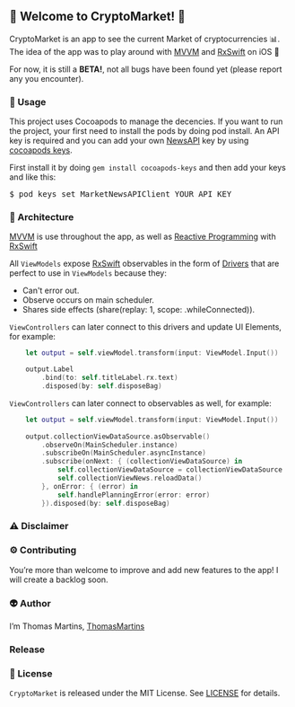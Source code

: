 ## 🚀 Welcome to CryptoMarket! 🚀

CryptoMarket is an app to see the current Market of cryptocurrencies 📊. 
The idea of the app was to play around with [MVVM](https://en.wikipedia.org/wiki/Model–view–viewmodel) and [RxSwift](https://github.com/ReactiveX/RxSwift) on iOS 

For now, it is still a **BETA!**, not all bugs have been found yet (please report any you encounter).

### 👀 Usage

This project uses Cocoapods to manage the decencies. If you want to run the project, your first need to install the pods by doing pod install.
An API key is required and you can add your own [NewsAPI](https://newsapi.org/) key by using [cocoapods keys](https://github.com/orta/cocoapods-keys).

First install it by doing `gem install cocoapods-keys` and then add your keys and like this:

<pre>$ pod keys set MarketNewsAPIClient YOUR_API_KEY </pre>

### 🔨  Architecture

[MVVM](https://en.wikipedia.org/wiki/Model–view–viewmodel) is use throughout the app, as well as [Reactive Programming](https://gist.github.com/staltz/868e7e9bc2a7b8c1f754) with [RxSwift](https://github.com/ReactiveX/RxSwift)

All `ViewModels` expose [RxSwift](https://github.com/ReactiveX/RxSwift) observables in the form of [Drivers](https://github.com/ReactiveX/RxSwift/blob/master/Documentation/Units.md) that are perfect to use in `ViewModels` because they:
* Can't error out.
* Observe occurs on main scheduler.
* Shares side effects (share(replay: 1, scope: .whileConnected)).

`ViewControllers` can later connect to this drivers and update UI Elements, for example:

```swift
    let output = self.viewModel.transform(input: ViewModel.Input())

    output.Label
        .bind(to: self.titleLabel.rx.text)
        .disposed(by: self.disposeBag)
```    
`ViewControllers` can later connect to observables as well, for example:

```swift
    let output = self.viewModel.transform(input: ViewModel.Input())  
  
    output.collectionViewDataSource.asObservable()
        .observeOn(MainScheduler.instance)
        .subscribeOn(MainScheduler.asyncInstance)
        .subscribe(onNext: { (collectionViewDataSource) in
            self.collectionViewDataSource = collectionViewDataSource
            self.collectionViewNews.reloadData()
        }, onError: { (error) in
            self.handlePlanningError(error: error)
        }).disposed(by: self.disposeBag)
```

### ⚠ Disclaimer 

### ⚙️ Contributing

You’re more than welcome to improve and add new features to the app! I will create a backlog soon.

### 👽 Author

I’m Thomas Martins, [ThomasMartins](https://www.linkedin.com/in/thomas-martins-0343b1b7/)

### Release


### 📝 License

`CryptoMarket` is released under the MIT License. See [LICENSE](https://github.com/pixel16/CountItApp/blob/master/LICENSE) for details. 
